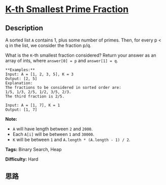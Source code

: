 # [K-th Smallest Prime Fraction][title]

## Description

A sorted list `A` contains 1, plus some number of primes.  Then, for every p <
q in the list, we consider the fraction p/q.

What is the `K`-th smallest fraction considered?  Return your answer as an
array of ints, where `answer[0] = p` and `answer[1] = q`.
            **Examples:**    Input: A = [1, 2, 3, 5], K = 3    Output: [2, 5]    Explanation:    The fractions to be considered in sorted order are:    1/5, 1/3, 2/5, 1/2, 3/5, 2/3.    The third fraction is 2/5.        Input: A = [1, 7], K = 1    Output: [1, 7]    

**Note:**

  * `A` will have length between `2` and `2000`.
  * Each `A[i]` will be between `1` and `30000`.
  * `K` will be between `1` and `A.length * (A.length - 1) / 2`.


**Tags:** Binary Search, Heap

**Difficulty:** Hard

## 思路

[title]: https://leetcode.com/problems/k-th-smallest-prime-fraction
